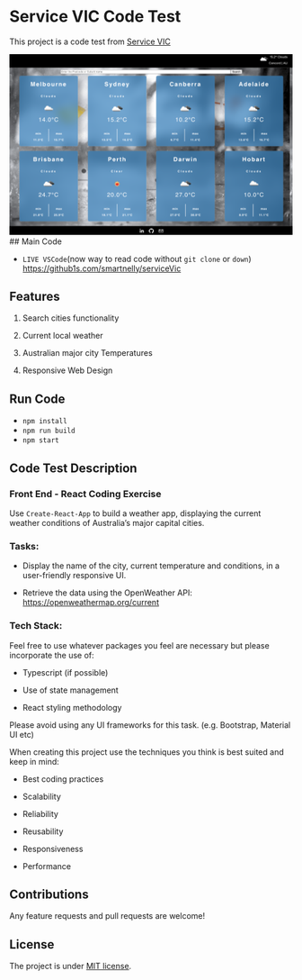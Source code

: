 # Service VIC Code Test

This project is a code test from [Service VIC](https://service.vic.gov.au/)

<img src= "public/ScreenShot.png">
## Main Code

- `LIVE VSCode`(now way to read code without `git clone` or `down`)
  https://github1s.com/smartnelly/serviceVic

## Features

1. Search cities functionality

2. Current local weather

3. Australian major city Temperatures

4. Responsive Web Design

## Run Code

- `npm install`
- `npm run build`
- `npm start`

## Code Test Description

### Front End - React Coding Exercise

Use `Create-React-App` to build a weather app, displaying the current weather conditions of Australia’s major capital cities.

### Tasks:

- Display the name of the city, current temperature and conditions, in a user-friendly responsive UI.

- Retrieve the data using the OpenWeather API: https://openweathermap.org/current

### Tech Stack:

Feel free to use whatever packages you feel are necessary but please incorporate the use of:

- Typescript (if possible)

- Use of state management

- React styling methodology

Please avoid using any UI frameworks for this task. (e.g. Bootstrap, Material UI etc)

When creating this project use the techniques you think is best suited and keep in mind:

- Best coding practices

- Scalability

- Reliability

- Reusability

- Responsiveness

- Performance

## Contributions

Any feature requests and pull requests are welcome!

## License

The project is under [MIT license](https://choosealicense.com/licenses/mit/).

